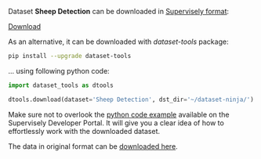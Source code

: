 Dataset **Sheep Detection** can be downloaded in [Supervisely format](https://developer.supervisely.com/api-references/supervisely-annotation-json-format):

 [Download](https://assets.supervisely.com/remote/eyJsaW5rIjogImZzOi8vYXNzZXRzLzEwMTZfU2hlZXAgRGV0ZWN0aW9uL3NoZWVwLWRldGVjdGlvbi1EYXRhc2V0TmluamEudGFyIiwgInNpZyI6ICJXT3drdDkvNG5BTW5XWVAxVlA1SE5ab0hIMGlnMC9uYTZTalNJdW9mYmdRPSJ9)

As an alternative, it can be downloaded with *dataset-tools* package:
``` bash
pip install --upgrade dataset-tools
```

... using following python code:
``` python
import dataset_tools as dtools

dtools.download(dataset='Sheep Detection', dst_dir='~/dataset-ninja/')
```
Make sure not to overlook the [python code example](https://developer.supervisely.com/getting-started/python-sdk-tutorials/iterate-over-a-local-project) available on the Supervisely Developer Portal. It will give you a clear idea of how to effortlessly work with the downloaded dataset.

The data in original format can be [downloaded here](https://www.kaggle.com/datasets/andrewmvd/sheep-detection/download?datasetVersionNumber=1).